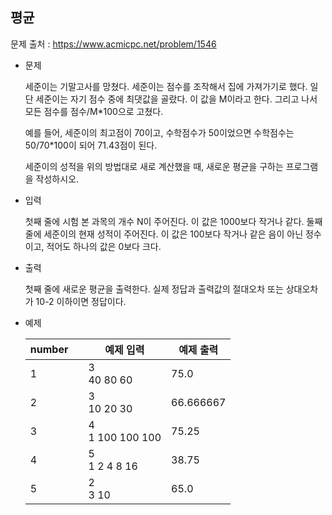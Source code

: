 ## 평균

문제 출처 : https://www.acmicpc.net/problem/1546

- 문제 

  세준이는 기말고사를 망쳤다. 세준이는 점수를 조작해서 집에 가져가기로 했다. 일단 세준이는 자기 점수 중에 최댓값을 골랐다. 이 값을 M이라고 한다. 그리고 나서 모든 점수를 점수/M*100으로 고쳤다.

  예를 들어, 세준이의 최고점이 70이고, 수학점수가 50이었으면 수학점수는 50/70*100이 되어 71.43점이 된다.

  세준이의 성적을 위의 방법대로 새로 계산했을 때, 새로운 평균을 구하는 프로그램을 작성하시오.

  

- 입력

  첫째 줄에 시험 본 과목의 개수 N이 주어진다. 이 값은 1000보다 작거나 같다. 둘째 줄에 세준이의 현재 성적이 주어진다. 이 값은 100보다 작거나 같은 음이 아닌 정수이고, 적어도 하나의 값은 0보다 크다.

  

- 출력

  첫째 줄에 새로운 평균을 출력한다. 실제 정답과 출력값의 절대오차 또는 상대오차가 10-2 이하이면 정답이다.

  

- 예제

  | number |      | 예제 입력            | 예제 출력 |
  | ------ | ---- | -------------------- | --------- |
  | 1      |      | 3<br />40 80 60      | 75.0      |
  | 2      |      | 3<br />10 20 30      | 66.666667 |
  | 3      |      | 4<br />1 100 100 100 | 75.25     |
  | 4      |      | 5<br />1 2 4 8 16    | 38.75     |
  | 5      |      | 2<br />3 10          | 65.0      |
  
